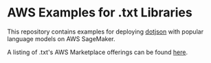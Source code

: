# AWS Examples for .txt Libraries

This repository contains examples for deploying [dotjson](https://docs.dottxt.ai/) with popular language models on AWS SageMaker.

A listing of .txt's AWS Marketplace offerings can be found [here](https://aws.amazon.com/marketplace/seller-profile?id=seller-y3nmhi4l7lp3o).
